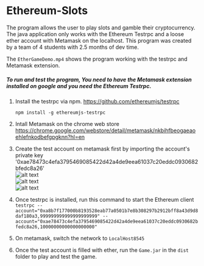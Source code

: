 # Ethereum-Slots
The program allows the user to play slots and gamble their cryptocurrency. The java application only works with the Ethereum Testrpc and a loose ether account with Metamask on the localhost. This program was created by a team of 4 students with 2.5 months of dev time.

The `EtherGameDemo.mp4` shows the program working with the testrpc and Metamask extension.

##### To run and test the program, You need to have the Metamask extension installed on google and you need the Ethereum Testrpc.

1. Install the testrpc via npm. https://github.com/ethereumjs/testrpc

    `npm install -g ethereumjs-testrpc`

2. Intall Metamask on the chrome web store https://chrome.google.com/webstore/detail/metamask/nkbihfbeogaeaoehlefnkodbefgpgknn?hl=en

3. Create the test account on metamask first by importing the account's private key   
'0xae78473c4efa3795469085422d42a4de9eea61037c20eddc0930682bfedc8a26'   
![alt text](https://i.imgur.com/EBjC5ha.png)   
![alt text](https://i.imgur.com/IZq3GoT.png)   
![alt text](https://i.imgur.com/2aMTKEd.png)

4. Once testrpc is installed, run this command to start the Ethereum client   
    `testrpc --account="0xa8b7f177000b8193528eab77a0501b7e8b308297b2912bff8a43d9d8daf180a3,999999999999999999999" --account="0xae78473c4efa3795469085422d42a4de9eea61037c20eddc0930682bfedc8a26,10000000000000000000"`

5. On metamask, switch the network to `LocalHost8545`

6. Once the test account is filled with ether, run the `Game.jar` in the `dist` folder to play and test the game.



